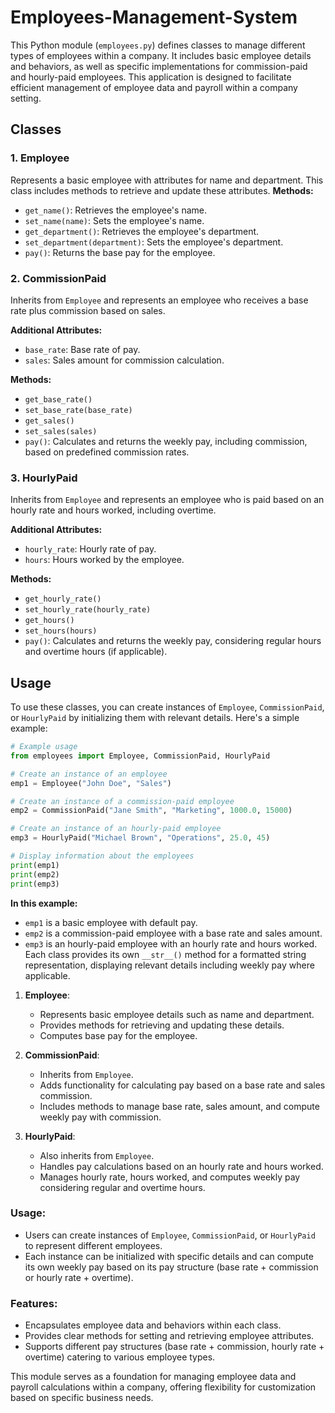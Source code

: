 # Employees-Management-System

This Python module (`employees.py`) defines classes to manage different types of employees within a company. It includes basic employee details and behaviors, as well as specific implementations for commission-paid and hourly-paid employees. This application is designed to facilitate efficient management of employee data and payroll within a company setting.
   
## Classes
### 1. Employee
Represents a basic employee with attributes for name and department. This class includes methods to retrieve and update these attributes.
**Methods:**
- `get_name()`: Retrieves the employee's name.
- `set_name(name)`: Sets the employee's name.
- `get_department()`: Retrieves the employee's department.
- `set_department(department)`: Sets the employee's department.
- `pay()`: Returns the base pay for the employee.

### 2. CommissionPaid
Inherits from `Employee` and represents an employee who receives a base rate plus commission based on sales.

**Additional Attributes:**
- `base_rate`: Base rate of pay.
- `sales`: Sales amount for commission calculation.

**Methods:**
- `get_base_rate()`
- `set_base_rate(base_rate)`
- `get_sales()`
- `set_sales(sales)`
- `pay()`: Calculates and returns the weekly pay, including commission, based on predefined commission rates.

### 3. HourlyPaid

Inherits from `Employee` and represents an employee who is paid based on an hourly rate and hours worked, including overtime.

**Additional Attributes:**
- `hourly_rate`: Hourly rate of pay.
- `hours`: Hours worked by the employee.

**Methods:**
- `get_hourly_rate()`
- `set_hourly_rate(hourly_rate)`
- `get_hours()`
- `set_hours(hours)`
- `pay()`: Calculates and returns the weekly pay, considering regular hours and overtime hours (if applicable).

## Usage
To use these classes, you can create instances of `Employee`, `CommissionPaid`, or `HourlyPaid` by initializing them with relevant details. Here's a simple example:

```python
# Example usage
from employees import Employee, CommissionPaid, HourlyPaid

# Create an instance of an employee
emp1 = Employee("John Doe", "Sales")

# Create an instance of a commission-paid employee
emp2 = CommissionPaid("Jane Smith", "Marketing", 1000.0, 15000)

# Create an instance of an hourly-paid employee
emp3 = HourlyPaid("Michael Brown", "Operations", 25.0, 45)

# Display information about the employees
print(emp1)
print(emp2)
print(emp3)
```
 
**In this example:**
- `emp1` is a basic employee with default pay.
- `emp2` is a commission-paid employee with a base rate and sales amount.
- `emp3` is an hourly-paid employee with an hourly rate and hours worked.
Each class provides its own `__str__()` method for a formatted string representation, displaying relevant details including weekly pay where applicable.

1. **Employee**:
   - Represents basic employee details such as name and department.
   - Provides methods for retrieving and updating these details.
   - Computes base pay for the employee.

2. **CommissionPaid**:
   - Inherits from `Employee`.
   - Adds functionality for calculating pay based on a base rate and sales commission.
   - Includes methods to manage base rate, sales amount, and compute weekly pay with commission.

3. **HourlyPaid**:
   - Also inherits from `Employee`.
   - Handles pay calculations based on an hourly rate and hours worked.
   - Manages hourly rate, hours worked, and computes weekly pay considering regular and overtime hours.

### Usage: 
- Users can create instances of `Employee`, `CommissionPaid`, or `HourlyPaid` to represent different employees.
- Each instance can be initialized with specific details and can compute its own weekly pay based on its pay structure (base rate + commission or hourly rate + overtime).

### Features:
- Encapsulates employee data and behaviors within each class.
- Provides clear methods for setting and retrieving employee attributes.
- Supports different pay structures (base rate + commission, hourly rate + overtime) catering to various employee types.


This module serves as a foundation for managing employee data and payroll calculations within a company, offering flexibility for customization based on specific business needs.
